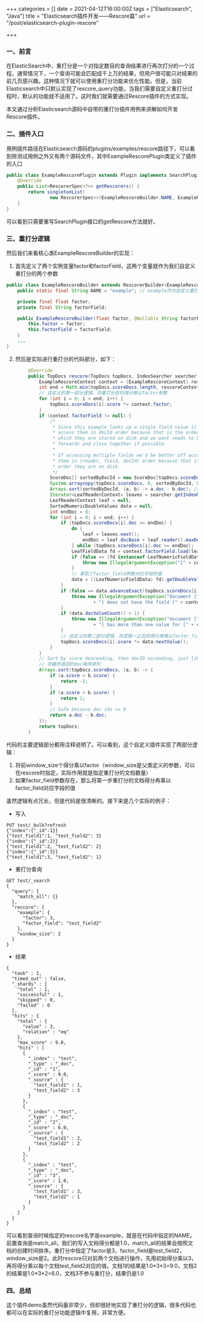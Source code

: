 +++
categories = []
date = 2021-04-12T16:00:00Z
tags = ["Elasticsearch", "Java"]
title = "Elasticsearch插件开发——Rescore篇"
url = "/post/elasticsearch-plugin-rescore"

+++
### 一、前言

在ElasticSearch中，重打分是一个对指定数目的查询结果进行再次打分的一个过程。通常情况下，一个查询可能会匹配成千上万的结果，但用户很可能只对结果的前几页感兴趣。这种情况下就可以使用重打分功能来优化性能。但是，当前Elasticsearch中只默认实现了rescore_query功能，当我们需要自定义重打分过程时，默认的功能就不适用了。这时我们就需要通过Rescore插件的方式实现。

本文通过分析Elasticsearch源码中自带的重打分插件用例来讲解如何开发Rescore插件。

### 二、插件入口

用例插件路径在Elasticsearch源码的plugins/examples/rescore路径下，可以看到除测试用例之外又有两个源码文件，其中ExampleRescorePlugin类定义了插件的入口

```java
public class ExampleRescorePlugin extends Plugin implements SearchPlugin {
    @Override
    public List<RescorerSpec<?>> getRescorers() {
        return singletonList(
                new RescorerSpec<>(ExampleRescoreBuilder.NAME, ExampleRescoreBuilder::new, ExampleRescoreBuilder::fromXContent));
    }
}
```
可以看到只需要重写SearchPlugin接口的getRescore方法就好。

### 三、重打分逻辑
然后我们来看核心类ExampleRescoreBuilder的实现：
1. 首先定义了两个实例变量factor和factorField，这两个变量就作为我们自定义重打分的两个参数
```java
public class ExampleRescoreBuilder extends RescorerBuilder<ExampleRescoreBuilder> {
    public static final String NAME = "example"; // example作为自定义重打分的名字

    private final float factor;
    private final String factorField;

    public ExampleRescoreBuilder(float factor, @Nullable String factorField) {
        this.factor = factor;
        this.factorField = factorField;
    }
    ...
}
```
2. 然后是实际进行重打分的代码部分，如下：
```java
        @Override
        public TopDocs rescore(TopDocs topDocs, IndexSearcher searcher, RescoreContext rescoreContext) throws IOException {
            ExampleRescoreContext context = (ExampleRescoreContext) rescoreContext;
            int end = Math.min(topDocs.scoreDocs.length, rescoreContext.getWindowSize());
            // 自定义的第一部分逻辑，将重打分前的得分乘以factor参数
            for (int i = 0; i < end; i++) {
                topDocs.scoreDocs[i].score *= context.factor;
            }
            if (context.factorField != null) {
                /*
                 * Since this example looks up a single field value it should
                 * access them in docId order because that is the order in
                 * which they are stored on disk and we want reads to be
                 * forwards and close together if possible.
                 *
                 * If accessing multiple fields we'd be better off accessing
                 * them in (reader, field, docId) order because that is the
                 * order they are on disk.
                 */
                ScoreDoc[] sortedByDocId = new ScoreDoc[topDocs.scoreDocs.length];
                System.arraycopy(topDocs.scoreDocs, 0, sortedByDocId, 0, topDocs.scoreDocs.length);
                Arrays.sort(sortedByDocId, (a, b) -> a.doc - b.doc); // Safe because doc ids >= 0
                Iterator<LeafReaderContext> leaves = searcher.getIndexReader().leaves().iterator();
                LeafReaderContext leaf = null;
                SortedNumericDoubleValues data = null;
                int endDoc = 0;
                for (int i = 0; i < end; i++) {
                    if (topDocs.scoreDocs[i].doc >= endDoc) {
                        do {
                            leaf = leaves.next();
                            endDoc = leaf.docBase + leaf.reader().maxDoc();
                        } while (topDocs.scoreDocs[i].doc >= endDoc);
                        LeafFieldData fd = context.factorField.load(leaf);
                        if (false == (fd instanceof LeafNumericFieldData)) {
                            throw new IllegalArgumentException("[" + context.factorField.getFieldName() + "] is not a number");
                        }
                        // 拿到了factor_field参数对应字段的值
                        data = ((LeafNumericFieldData) fd).getDoubleValues();
                    }
                    if (false == data.advanceExact(topDocs.scoreDocs[i].doc - leaf.docBase)) {
                        throw new IllegalArgumentException("document [" + topDocs.scoreDocs[i].doc
                                + "] does not have the field [" + context.factorField.getFieldName() + "]");
                    }
                    if (data.docValueCount() > 1) {
                        throw new IllegalArgumentException("document [" + topDocs.scoreDocs[i].doc
                                + "] has more than one value for [" + context.factorField.getFieldName() + "]");
                    }
                    // 自定义的第二部分逻辑，将逻辑一之后的得分再乘以factor_field对应字段的值
                    topDocs.scoreDocs[i].score *= data.nextValue();
                }
            }
            // Sort by score descending, then docID ascending, just like lucene's QueryRescorer
            // 将最终返回的doc降序排列
            Arrays.sort(topDocs.scoreDocs, (a, b) -> {
                if (a.score > b.score) {
                    return -1;
                }
                if (a.score < b.score) {
                    return 1;
                }
                // Safe because doc ids >= 0
                return a.doc - b.doc;
            });
            return topDocs;
        }
```
代码的主要逻辑部分都用注释说明了。可以看到，这个自定义插件实现了两部分逻辑：
1. 将前window_size个得分乘以factor（window_size是父类定义的参数，可以在rescore时指定，实际作用就是指定重打分的文档数量）
2. 如果factor_field参数存在，那么将第一步重打分的文档得分再乘以factor_field对应字段的值

虽然逻辑有点冗长，但是代码是很清晰的。接下来是几个实际的例子：
- 写入
```
PUT test/_bulk?refresh
{"index":{"_id":1}}
{"test_field1":1, "test_field2": 3}
{"index":{"_id":2}}
{"test_field1":2, "test_field2": 2}
{"index":{"_id":3}}
{"test_field1":3, "test_field2": 1}
```
- 重打分查询
```
GET test/_search
{
  "query": {
    "match_all": {}
  },
  "rescore": {
    "example": {
      "factor": 3,
      "factor_field": "test_field2"
    },
    "window_size": 2
  }
}
```

- 结果
```
{
  "took" : 1,
  "timed_out" : false,
  "_shards" : {
    "total" : 1,
    "successful" : 1,
    "skipped" : 0,
    "failed" : 0
  },
  "hits" : {
    "total" : {
      "value" : 3,
      "relation" : "eq"
    },
    "max_score" : 9.0,
    "hits" : [
      {
        "_index" : "test",
        "_type" : "_doc",
        "_id" : "1",
        "_score" : 9.0,
        "_source" : {
          "test_field1" : 1,
          "test_field2" : 3
        }
      },
      {
        "_index" : "test",
        "_type" : "_doc",
        "_id" : "2",
        "_score" : 6.0,
        "_source" : {
          "test_field1" : 2,
          "test_field2" : 2
        }
      },
      {
        "_index" : "test",
        "_type" : "_doc",
        "_id" : "3",
        "_score" : 1.0,
        "_source" : {
          "test_field1" : 3,
          "test_field2" : 1
        }
      }
    ]
  }
}
```
可以看到查询时候指定的rescore名字是example，就是在代码中指定的NAME。前置查询是match_all，我们的写入文档得分都是1.0，match_all的结果会按照文档的创建时间排序。重打分中指定了factor是3，factor_field是test_field2，window_size是2。此时rescore只对前两个文档进行操作，先用初始得分乘以3，再将得分乘以每个文档test_field2对应的值。文档1的结果是1.0\*3\*3=9.0，文档2的结果是1.0\*3\*2=6.0，文档3不参与重打分，结果仍是1.0

### 四、总结

这个插件demo虽然代码量非常少，但却很好地实现了重打分的逻辑，很多代码也都可以在实际的重打分功能逻辑中复用，非常方便。